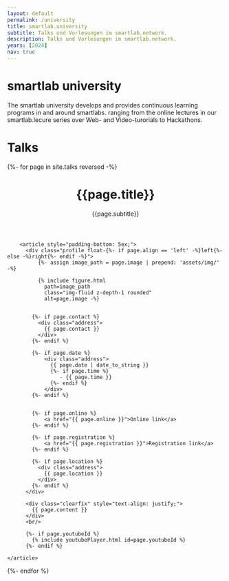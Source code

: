 ```yaml
---
layout: default
permalink: /university
title: smartlab.university
subtitle: Talks und Vorlesungen im smartlab.network.
description: Talks und Vorlesungen im smartlab.network.
years: [2024]
nav: true
---
```


<!-- _pages/publications.md -->

<h1>smartlab university</h1>

The smartlab university develops and provides continuous learning programs in and around smartlabs.
ranging from the online lectures in our smartlab.lecure series over Web- and Video-turorials to Hackathons.

<h1>Talks</h1>

<div class="talks">

{%- for page in site.talks reversed -%}


  <div class="post">
        <header class="post-header">
          <h1 class="post-title">{{page.title}}</h1>
		  <p>{{page.subtitle}}</p>
        </header>

        
        <article style="padding-bottom: 5ex;">
          <div class="profile float-{%- if page.align == 'left' -%}left{%- else -%}right{%- endif -%}">
              {%- assign image_path = page.image | prepend: 'assets/img/' -%}

              {% include figure.html
                path=image_path
                class="img-fluid z-depth-1 rounded"
                alt=page.image -%}

            
            {%- if page.contact %}
              <div class="address">
                {{ page.contact }}
              </div>
            {%- endif %}

            {%- if page.date %}              
                <div class="address">
                  {{ page.date | date_to_string }}
                  {%- if page.time %}
                     - {{ page.time }}
                  {%- endif %}                    
                </div>
            {%- endif %}


            {%- if page.online %}
                <a href="{{ page.online }}">Online link</a>                
            {%- endif %}

            {%- if page.registration %}
                <a href="{{ page.registration }}">Registration link</a>                                
            {%- endif %}

            {%- if page.location %}
              <div class="address">
                {{ page.location }}
              </div>
            {%- endif %}
          </div>

          <div class="clearfix" style="text-align: justify;">
            {{ page.content }}
          </div>
		  <br/>

          {%- if page.youtubeId %}
            {% include youtubePlayer.html id=page.youtubeId %}
          {%- endif %}

	</article>
</div>
{%- endfor %}

</div>
